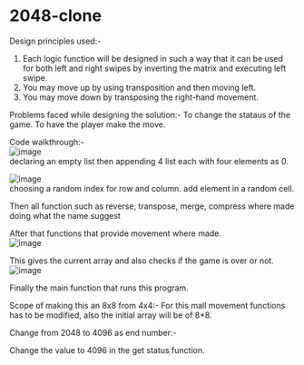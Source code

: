 # 2048-clone

Design principles used:-
1. Each logic function will be designed in such a way that it can be used for both left and right swipes by inverting the matrix and executing left swipe.
2. You may move up by using transposition and then moving left.
3. You may move down by transposing the right-hand movement.

Problems faced while designing the solution:-
To change the stataus of the game. To have the player make the move.

Code walkthrough:-<br />
![image](https://user-images.githubusercontent.com/65595618/151183578-335711cf-0764-4751-be1a-c407cc9ac1ae.png)<br />
declaring an empty list then
appending 4 list each with four
elements as 0.<br />

![image](https://user-images.githubusercontent.com/65595618/151183841-f3794784-8a89-41c6-9561-9289ea7dd057.png)<br />
choosing a random index for row and column. add element in a random cell.

Then all function such as reverse, transpose, merge, compress where made doing what the name suggest

After that functions that provide movement where made.<br />
![image](https://user-images.githubusercontent.com/65595618/151185069-e821eeea-69f6-45d6-b90d-774cfef5eeac.png)<br />

This gives the current array and also checks if the game is over or not.<br />
![image](https://user-images.githubusercontent.com/65595618/151185193-8df87175-c4e2-4439-9021-f42564544a2f.png)<br />

Finally the main function that runs this program.

Scope of making this an 8x8 from 4x4:-
For this mall movement functions has to be modified, also the initial array will be of 8*8.

Change from 2048 to 4096 as end number:-

Change the value to 4096 in the get status function.
